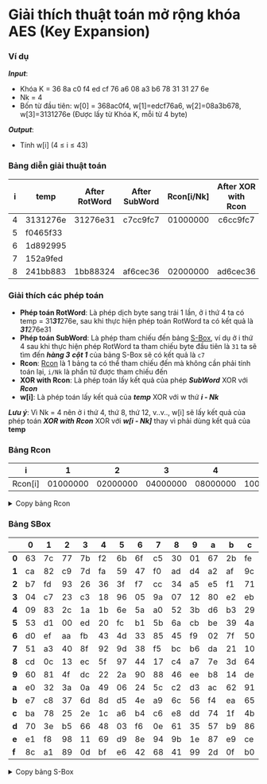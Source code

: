 # Giải thích thuật toán mở rộng khóa AES (Key Expansion)
### Ví dụ
***Input***: 
- Khóa K = 36 8a c0 f4 ed cf 76 a6 08 a3 b6 78 31 31 27 6e
- Nk = 4
- Bốn từ đầu tiên: w[0] = 368ac0f4, w[1]=edcf76a6, w[2]=08a3b678, w[3]=3131276e (Được lấy từ Khóa K, mỗi từ 4 byte)

***Output***:
- Tính w[i] (4 $\leq$ i $\leq$ 43)

### Bảng diễn giải thuật toán
| i | temp | After RotWord | After SubWord | Rcon[i/Nk] | After XOR with Rcon | w[i] = temp $\oplus$ w[i - Nk] |
| --- | --- | :---: | :---: | :---: | :---: | :---: |
| 4 | 3131276e | 31276e31 | c7cc9fc7 | 01000000 | c6cc9fc7 | f0465f33 |
| 5 | f0465f33 |  |  |  |  | 1d892995 |
| 6 | 1d892995 |  |  |  |  | 152a9fed |
| 7 | 152a9fed |  |  |  |  | 241bb883 |
| 8 | 241bb883 | 1bb88324 | af6cec36 | 02000000 | ad6cec36 | 5d2ab305 |

### Giải thích các phép toán
- **Phép toán RotWord**: Là phép dịch byte sang trái 1 lần, ở i thứ 4 ta có temp = 31***31***276e, sau khi thực hiện phép toán RotWord ta có kết quả là  ***31***276e31
- **Phép toán SubWord**: Là phép tham chiếu đến bảng [S-Box](#Bảng-SBox), ví dụ ở i thứ 4 sau khi thực hiện phép RotWord ta tham chiếu byte đầu tiên là `31` ta sẽ tìm đến ***hàng 3*** ***cột 1*** của bảng S-Box sẽ có kết quả là `c7`
- **Rcon**: [Rcon](#Bảng-Rcon) là 1 bảng ta có thể tham chiếu đến mà không cần phải tính toán lại, `i/Nk` là phần tử được tham chiếu đến
- **XOR with Rcon**: Là phép toán lấy kết quả của phép ***SubWord*** XOR với ***Rcon***
- **w[i]**: Là phép toán lấy kết quả của ***temp*** XOR với w thứ ***i - Nk***

***Lưu ý***: Vì Nk = 4 nên ở i thứ 4, thứ 8, thứ 12, v..v.., w[i] sẽ lấy kết quả của phép toán ***XOR with Rcon*** XOR với ***w[i - Nk]*** thay vì phải dùng kết quả của **temp**

### Bảng Rcon
| i | 1 | 2 | 3 | 4 | 5 | 6 | 7 | 8 | 9 | 10 |
| --- | --- | --- | --- | --- | --- | --- | --- | --- | --- | --- |
| Rcon[i] | 01000000 | 02000000 | 04000000 | 08000000 | 10000000 | 20000000 | 40000000 | 80000000 | 1b000000 | 36000000 |

<details><summary>Copy bảng Rcon</summary>
<p>

```
01000000, 02000000, 04000000, 08000000, 10000000, 20000000, 40000000, 80000000, 1b000000, 36000000
```

</p>
</details>

### Bảng SBox
|   | 0  | 1  | 2  | 3  | 4  | 5  | 6  | 7  | 8  | 9  | a  | b  | c  | d  | e  | f  |
| --- | --- | --- | --- | --- | --- | --- | --- | --- | --- | --- | --- | --- | --- | --- | --- | --- |
| **0** | 63 | 7c | 77 | 7b | f2 | 6b | 6f | c5 | 30 | 01 | 67 | 2b | fe | d7 | ab | 76 |  
| **1** | ca | 82 | c9 | 7d | fa | 59 | 47 | f0 | ad | d4 | a2 | af | 9c | a4 | 72 | c0 |  
| **2** | b7 | fd | 93 | 26 | 36 | 3f | f7 | cc | 34 | a5 | e5 | f1 | 71 | d8 | 31 | 15 |  
| **3** | 04 | c7 | 23 | c3 | 18 | 96 | 05 | 9a | 07 | 12 | 80 | e2 | eb | 27 | b2 | 75 |  
| **4** | 09 | 83 | 2c | 1a | 1b | 6e | 5a | a0 | 52 | 3b | d6 | b3 | 29 | e3 | 2f | 84 |  
| **5** | 53 | d1 | 00 | ed | 20 | fc | b1 | 5b | 6a | cb | be | 39 | 4a | 4c | 58 | cf |  
| **6** | d0 | ef | aa | fb | 43 | 4d | 33 | 85 | 45 | f9 | 02 | 7f | 50 | 3c | 9f | a8 |  
| **7** | 51 | a3 | 40 | 8f | 92 | 9d | 38 | f5 | bc | b6 | da | 21 | 10 | ff | f3 | d2 |  
| **8** | cd | 0c | 13 | ec | 5f | 97 | 44 | 17 | c4 | a7 | 7e | 3d | 64 | 5d | 19 | 73 |  
| **9** | 60 | 81 | 4f | dc | 22 | 2a | 90 | 88 | 46 | ee | b8 | 14 | de | 5e | 0b | db |  
| **a** | e0 | 32 | 3a | 0a | 49 | 06 | 24 | 5c | c2 | d3 | ac | 62 | 91 | 95 | e4 | 79 | 
| **b** | e7 | c8 | 37 | 6d | 8d | d5 | 4e | a9 | 6c | 56 | f4 | ea | 65 | 7a | ae | 08 | 
| **c** | ba | 78 | 25 | 2e | 1c | a6 | b4 | c6 | e8 | dd | 74 | 1f | 4b | bd | 8b | 8a | 
| **d** | 70 | 3e | b5 | 66 | 48 | 03 | f6 | 0e | 61 | 35 | 57 | b9 | 86 | c1 | 1d | 9e | 
| **e** | e1 | f8 | 98 | 11 | 69 | d9 | 8e | 94 | 9b | 1e | 87 | e9 | ce | 55 | 28 | df | 
| **f** | 8c | a1 | 89 | 0d | bf | e6 | 42 | 68 | 41 | 99 | 2d | 0f | b0 | 54 | bb | 16 |

<details><summary>Copy bảng S-Box</summary>
<p>

```
"63","7c","77","7b","f2","6b","6f","c5","30","01","67","2b","fe","d7","ab","76",
"ca","82","c9","7d","fa","59","47","f0","ad","d4","a2","af","9c","a4","72","c0",
"b7","fd","93","26","36","3f","f7","cc","34","a5","e5","f1","71","d8","31","15",
"04","c7","23","c3","18","96","05","9a","07","12","80","e2","eb","27","b2","75",
"09","83","2c","1a","1b","6e","5a","a0","52","3b","d6","b3","29","e3","2f","84",
"53","d1","00","ed","20","fc","b1","5b","6a","cb","be","39","4a","4c","58","cf",
"d0","ef","aa","fb","43","4d","33","85","45","f9","02","7f","50","3c","9f","a8",
"51","a3","40","8f","92","9d","38","f5","bc","b6","da","21","10","ff","f3","d2",
"cd","0c","13","ec","5f","97","44","17","c4","a7","7e","3d","64","5d","19","73",
"60","81","4f","dc","22","2a","90","88","46","ee","b8","14","de","5e","0b","db",
"e0","32","3a","0a","49","06","24","5c","c2","d3","ac","62","91","95","e4","79",
"e7","c8","37","6d","8d","d5","4e","a9","6c","56","f4","ea","65","7a","ae","08",
"ba","78","25","2e","1c","a6","b4","c6","e8","dd","74","1f","4b","bd","8b","8a",
"70","3e","b5","66","48","03","f6","0e","61","35","57","b9","86","c1","1d","9e",
"e1","f8","98","11","69","d9","8e","94","9b","1e","87","e9","ce","55","28","df",
"8c","a1","89","0d","bf","e6","42","68","41","99","2d","0f","b0","54","bb","16",
```

</p>
</details>
